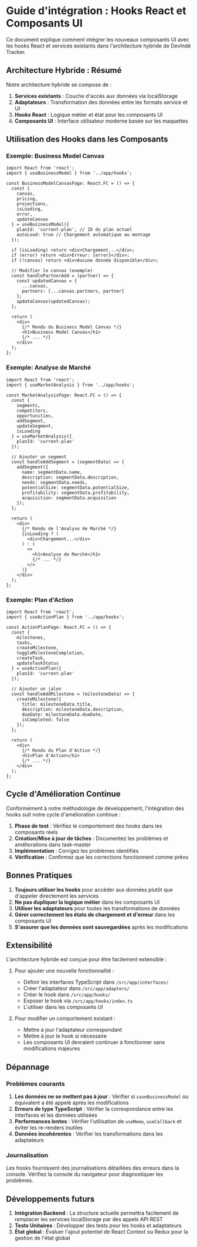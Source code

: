 # Guide d'intégration : Hooks React et Composants UI

Ce document explique comment intégrer les nouveaux composants UI avec les hooks React et services existants dans l'architecture hybride de DevIndé Tracker.

## Architecture Hybride : Résumé

Notre architecture hybride se compose de :

1. **Services existants** : Couche d'accès aux données via localStorage
2. **Adaptateurs** : Transformation des données entre les formats service et UI
3. **Hooks React** : Logique métier et état pour les composants UI
4. **Composants UI** : Interface utilisateur moderne basée sur les maquettes

## Utilisation des Hooks dans les Composants

### Exemple: Business Model Canvas

```tsx
import React from 'react';
import { useBusinessModel } from '../app/hooks';

const BusinessModelCanvasPage: React.FC = () => {
  const { 
    canvas, 
    pricing, 
    projections, 
    isLoading, 
    error, 
    updateCanvas 
  } = useBusinessModel({
    planId: 'current-plan', // ID du plan actuel
    autoLoad: true // Chargement automatique au montage
  });

  if (isLoading) return <div>Chargement...</div>;
  if (error) return <div>Erreur: {error}</div>;
  if (!canvas) return <div>Aucune donnée disponible</div>;

  // Modifier le canvas (exemple)
  const handlePartnerAdd = (partner) => {
    const updatedCanvas = {
      ...canvas,
      partners: [...canvas.partners, partner]
    };
    updateCanvas(updatedCanvas);
  };

  return (
    <div>
      {/* Rendu du Business Model Canvas */}
      <h1>Business Model Canvas</h1>
      {/* ... */}
    </div>
  );
};
```

### Exemple: Analyse de Marché

```tsx
import React from 'react';
import { useMarketAnalysis } from '../app/hooks';

const MarketAnalysisPage: React.FC = () => {
  const { 
    segments, 
    competitors, 
    opportunities, 
    addSegment, 
    updateSegment, 
    isLoading 
  } = useMarketAnalysis({
    planId: 'current-plan'
  });

  // Ajouter un segment
  const handleAddSegment = (segmentData) => {
    addSegment({
      name: segmentData.name,
      description: segmentData.description,
      needs: segmentData.needs,
      potentialSize: segmentData.potentialSize,
      profitability: segmentData.profitability,
      acquisition: segmentData.acquisition
    });
  };

  return (
    <div>
      {/* Rendu de l'Analyse de Marché */}
      {isLoading ? (
        <div>Chargement...</div>
      ) : (
        <>
          <h1>Analyse de Marché</h1>
          {/* ... */}
        </>
      )}
    </div>
  );
};
```

### Exemple: Plan d'Action

```tsx
import React from 'react';
import { useActionPlan } from '../app/hooks';

const ActionPlanPage: React.FC = () => {
  const { 
    milestones, 
    tasks, 
    createMilestone,
    toggleMilestoneCompletion,
    createTask,
    updateTaskStatus
  } = useActionPlan({
    planId: 'current-plan'
  });

  // Ajouter un jalon
  const handleAddMilestone = (milestoneData) => {
    createMilestone({
      title: milestoneData.title,
      description: milestoneData.description,
      dueDate: milestoneData.dueDate,
      isCompleted: false
    });
  };

  return (
    <div>
      {/* Rendu du Plan d'Action */}
      <h1>Plan d'Action</h1>
      {/* ... */}
    </div>
  );
};
```

## Cycle d'Amélioration Continue

Conformément à notre méthodologie de développement, l'intégration des hooks suit notre cycle d'amélioration continue :

1. **Phase de test** : Vérifiez le comportement des hooks dans les composants réels
2. **Création/Mise à jour de tâches** : Documentez les problèmes et améliorations dans task-master
3. **Implémentation** : Corrigez les problèmes identifiés
4. **Vérification** : Confirmez que les corrections fonctionnent comme prévu

## Bonnes Pratiques

1. **Toujours utiliser les hooks** pour accéder aux données plutôt que d'appeler directement les services
2. **Ne pas dupliquer la logique métier** dans les composants UI
3. **Utiliser les adaptateurs** pour toutes les transformations de données
4. **Gérer correctement les états de chargement et d'erreur** dans les composants UI
5. **S'assurer que les données sont sauvegardées** après les modifications

## Extensibilité

L'architecture hybride est conçue pour être facilement extensible :

1. Pour ajouter une nouvelle fonctionnalité :
   - Définir les interfaces TypeScript dans `/src/app/interfaces/`
   - Créer l'adaptateur dans `/src/app/adapters/`
   - Créer le hook dans `/src/app/hooks/`
   - Exposer le hook via `/src/app/hooks/index.ts`
   - L'utiliser dans les composants UI

2. Pour modifier un comportement existant :
   - Mettre à jour l'adaptateur correspondant
   - Mettre à jour le hook si nécessaire
   - Les composants UI devraient continuer à fonctionner sans modifications majeures

## Dépannage

### Problèmes courants

1. **Les données ne se mettent pas à jour** : Vérifier si `saveBusinessModel` ou équivalent a été appelé après les modifications
2. **Erreurs de type TypeScript** : Vérifier la correspondance entre les interfaces et les données utilisées
3. **Performances lentes** : Vérifier l'utilisation de `useMemo`, `useCallback` et éviter les re-renders inutiles
4. **Données incohérentes** : Vérifier les transformations dans les adaptateurs

### Journalisation

Les hooks fournissent des journalisations détaillées des erreurs dans la console. Vérifiez la console du navigateur pour diagnostiquer les problèmes.

## Développements futurs

1. **Intégration Backend** : La structure actuelle permettra facilement de remplacer les services localStorage par des appels API REST 
2. **Tests Unitaires** : Développer des tests pour les hooks et adaptateurs
3. **État global** : Évaluer l'ajout potentiel de React Context ou Redux pour la gestion de l'état global
